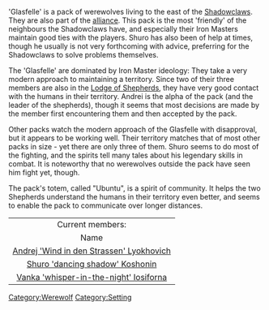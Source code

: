 'Glasfelle' is a pack of werewolves living to the east of the
[Shadowclaws](Shadowclaws "wikilink"). They are also part of the
[alliance](alliance "wikilink"). This pack is the most 'friendly' of the
neighbours the Shadowclaws have, and especially their Iron Masters
maintain good ties with the players. Shuro has also been of help at
times, though he usually is not very forthcoming with advice, preferring
for the Shadowclaws to solve problems themselves.

The 'Glasfelle' are dominated by Iron Master ideology: They take a very
modern approach to maintaining a territory. Since two of their three
members are also in the [Lodge of Shepherds](Shepherds "wikilink"), they
have very good contact with the humans in their territory. Andrei is the
alpha of the pack (and the leader of the shepherds), though it seems
that most decisions are made by the member first encountering them and
then accepted by the pack.

Other packs watch the modern approach of the Glasfelle with disapproval,
but it appears to be working well. Their territory matches that of most
other packs in size - yet there are only three of them. Shuro seems to
do most of the fighting, and the spirits tell many tales about his
legendary skills in combat. It is noteworthy that no werewolves outside
the pack have seen him fight yet, though.

The pack's totem, called "Ubuntu", is a spirit of community. It helps
the two Shepherds understand the humans in their territory even better,
and seems to enable the pack to communicate over longer
distances.

|                                                                                   |
| :-------------------------------------------------------------------------------: |
|                                 Current members:                                  |
|                                       Name                                        |
| [Andrej 'Wind in den Strassen' Lyokhovich](Andrei_Wind-in-den-Straßen "wikilink") |
|           [Shuro 'dancing shadow' Koshonin](Shuro_Koshonin "wikilink")            |
|       [Vanka 'whisper-in-the-night' Iosiforna](Vanka_Iosiforna "wikilink")        |

[Category:Werewolf](Category:Werewolf "wikilink")
[Category:Setting](Category:Setting "wikilink")